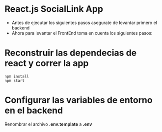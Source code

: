 # React.js SocialLink App

- Antes de ejecutar los siguientes pasos asegurate de levantar primero el backend
- Ahora para levantar el FrontEnd toma en cuenta los siguientes pasos:

# Reconstruir las dependecias de react y correr la app

```
npm install
npm start
```

# Configurar las variables de entorno en el backend

Renombrar el archivo **.env.template** a **.env**
